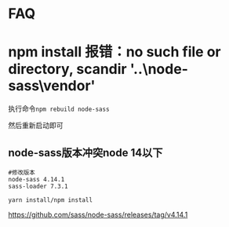 # FAQ

# npm install 报错：no such file or directory, scandir '..\node-sass\vendor'

执行命令`npm rebuild node-sass`

然后重新启动即可

## node-sass版本冲突node 14以下

```
#修改版本
node-sass 4.14.1
sass-loader 7.3.1

yarn install/npm install
```

https://github.com/sass/node-sass/releases/tag/v4.14.1
